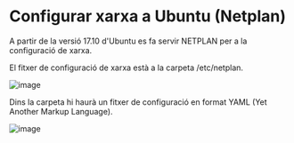 # Configurar xarxa a Ubuntu (Netplan)

A partir de la versió 17.10 d'Ubuntu es fa servir NETPLAN per a la configuració de xarxa.

El fitxer de configuració de xarxa està a la carpeta /etc/netplan.

![image](https://github.com/XaSaFa/MP04/assets/110727546/fbfe8527-bc75-400f-9a08-d9555b76b74c)

Dins la carpeta hi haurà un fitxer de configuració en format YAML (Yet Another Markup Language).

![image](https://github.com/XaSaFa/MP04/assets/110727546/2ef9a22e-fb3d-49e8-844c-21e3346fce5a)

